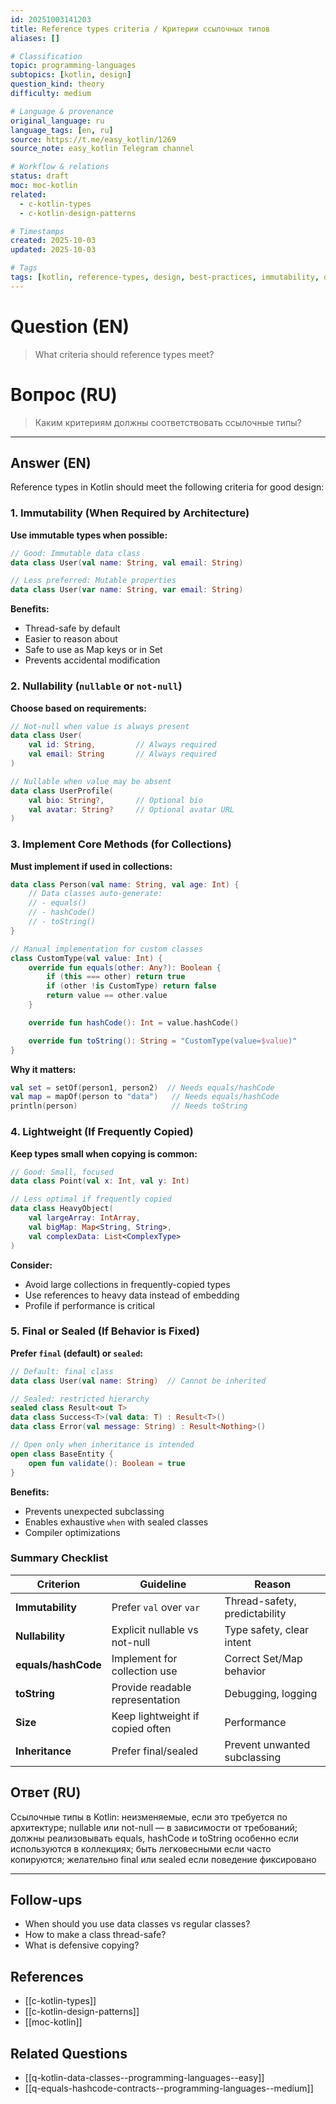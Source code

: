 ```yaml
---
id: 20251003141203
title: Reference types criteria / Критерии ссылочных типов
aliases: []

# Classification
topic: programming-languages
subtopics: [kotlin, design]
question_kind: theory
difficulty: medium

# Language & provenance
original_language: ru
language_tags: [en, ru]
source: https://t.me/easy_kotlin/1269
source_note: easy_kotlin Telegram channel

# Workflow & relations
status: draft
moc: moc-kotlin
related:
  - c-kotlin-types
  - c-kotlin-design-patterns

# Timestamps
created: 2025-10-03
updated: 2025-10-03

# Tags
tags: [kotlin, reference-types, design, best-practices, immutability, difficulty/medium, easy_kotlin, lang/ru, programming-languages]
---
```


# Question (EN)
> What criteria should reference types meet?

# Вопрос (RU)
> Каким критериям должны соответствовать ссылочные типы?

---

## Answer (EN)

Reference types in Kotlin should meet the following criteria for good design:

### 1. Immutability (When Required by Architecture)

**Use immutable types when possible:**
```kotlin
// Good: Immutable data class
data class User(val name: String, val email: String)

// Less preferred: Mutable properties
data class User(var name: String, var email: String)
```

**Benefits:**
- Thread-safe by default
- Easier to reason about
- Safe to use as Map keys or in Set
- Prevents accidental modification

### 2. Nullability (`nullable` or `not-null`)

**Choose based on requirements:**
```kotlin
// Not-null when value is always present
data class User(
    val id: String,         // Always required
    val email: String       // Always required
)

// Nullable when value may be absent
data class UserProfile(
    val bio: String?,       // Optional bio
    val avatar: String?     // Optional avatar URL
)
```

### 3. Implement Core Methods (for Collections)

**Must implement if used in collections:**
```kotlin
data class Person(val name: String, val age: Int) {
    // Data classes auto-generate:
    // - equals()
    // - hashCode()
    // - toString()
}

// Manual implementation for custom classes
class CustomType(val value: Int) {
    override fun equals(other: Any?): Boolean {
        if (this === other) return true
        if (other !is CustomType) return false
        return value == other.value
    }

    override fun hashCode(): Int = value.hashCode()

    override fun toString(): String = "CustomType(value=$value)"
}
```

**Why it matters:**
```kotlin
val set = setOf(person1, person2)  // Needs equals/hashCode
val map = mapOf(person to "data")   // Needs equals/hashCode
println(person)                     // Needs toString
```

### 4. Lightweight (If Frequently Copied)

**Keep types small when copying is common:**
```kotlin
// Good: Small, focused
data class Point(val x: Int, val y: Int)

// Less optimal if frequently copied
data class HeavyObject(
    val largeArray: IntArray,
    val bigMap: Map<String, String>,
    val complexData: List<ComplexType>
)
```

**Consider:**
- Avoid large collections in frequently-copied types
- Use references to heavy data instead of embedding
- Profile if performance is critical

### 5. Final or Sealed (If Behavior is Fixed)

**Prefer `final` (default) or `sealed`:**
```kotlin
// Default: final class
data class User(val name: String)  // Cannot be inherited

// Sealed: restricted hierarchy
sealed class Result<out T>
data class Success<T>(val data: T) : Result<T>()
data class Error(val message: String) : Result<Nothing>()

// Open only when inheritance is intended
open class BaseEntity {
    open fun validate(): Boolean = true
}
```

**Benefits:**
- Prevents unexpected subclassing
- Enables exhaustive `when` with sealed classes
- Compiler optimizations

### Summary Checklist

| Criterion | Guideline | Reason |
|-----------|-----------|--------|
| **Immutability** | Prefer `val` over `var` | Thread-safety, predictability |
| **Nullability** | Explicit nullable vs not-null | Type safety, clear intent |
| **equals/hashCode** | Implement for collection use | Correct Set/Map behavior |
| **toString** | Provide readable representation | Debugging, logging |
| **Size** | Keep lightweight if copied often | Performance |
| **Inheritance** | Prefer final/sealed | Prevent unwanted subclassing |

## Ответ (RU)

Ссылочные типы в Kotlin: неизменяемые, если это требуется по архитектуре; nullable или not-null — в зависимости от требований; должны реализовывать equals, hashCode и toString особенно если используются в коллекциях; быть легковесными если часто копируются; желательно final или sealed если поведение фиксировано

---

## Follow-ups
- When should you use data classes vs regular classes?
- How to make a class thread-safe?
- What is defensive copying?

## References
- [[c-kotlin-types]]
- [[c-kotlin-design-patterns]]
- [[moc-kotlin]]

## Related Questions
- [[q-kotlin-data-classes--programming-languages--easy]]
- [[q-equals-hashcode-contracts--programming-languages--medium]]
